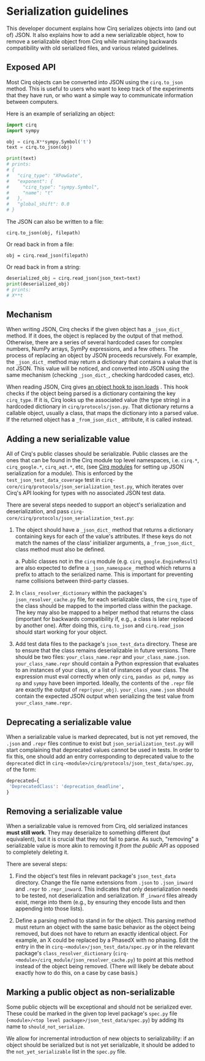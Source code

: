 # Serialization guidelines

This developer document explains how Cirq serializes objects into (and out of)
JSON.
It also explains how to add a new serializable object,
how to remove a serializable object from Cirq while maintaining backwards
compatibility with old serialized files, and various related guidelines.

## Exposed API

Most Cirq objects can be converted into JSON using the `cirq.to_json` method.
This is useful to users who want to keep track of the experiments that they have
run, or who want a simple way to communicate information between computers.

Here is an example of serializing an object:

```python
import cirq
import sympy

obj = cirq.X**sympy.Symbol('t')
text = cirq.to_json(obj)

print(text)
# prints:
# {
#   "cirq_type": "XPowGate",
#   "exponent": {
#     "cirq_type": "sympy.Symbol",
#     "name": "t"
#   },
#   "global_shift": 0.0
# }
```

The JSON can also be written to a file:

```
cirq.to_json(obj, filepath)
```

Or read back in from a file:

```
obj = cirq.read_json(filepath)
```

Or read back in from a string:

```python
deserialized_obj = cirq.read_json(json_text=text)
print(deserialized_obj)
# prints:
# X**t
```

## Mechanism

When writing JSON, Cirq checks if the given object has a `_json_dict_` method.
If it does, the object is replaced by the output of that method.
Otherwise, there are a series of several hardcoded cases for complex numbers,
NumPy arrays, SymPy expressions, and a few others.
The process of replacing an object by JSON proceeds recursively.
For example, the `_json_dict_` method may return a dictionary that contains a
value that is not JSON.
This value will be noticed, and converted into JSON using the same mechanism
(checking `_json_dict_`, checking hardcoded cases, etc).

When reading JSON, Cirq gives
[an object hook to json.loads](https://docs.python.org/3/library/json.html#encoders-and-decoders)
.
This hook checks if the object being parsed is a dictionary containing the key
`cirq_type`.
If it is, Cirq looks up the associated value (the type string) in a hardcoded
dictionary in `cirq/protocols/json.py`.
That dictionary returns a callable object, usually a class, that maps the
dictionary into a parsed value.
If the returned object has a `_from_json_dict_` attribute, it is called instead.

## Adding a new serializable value

All of Cirq's public classes should be serializable. Public classes are the ones that can be found in the Cirq module top level
namespaces, i.e. `cirq.*`, `cirq_google.*`, `cirq_aqt.*`, etc, (see [Cirq modules](./modules.md) for setting up JSON serialization for a module).
This is enforced by the `test_json_test_data_coverage` test in
`cirq-core/cirq/protocols/json_serialization_test.py`, which iterates over Cirq's API
looking for types with no associated JSON test data.

There are several steps needed to support an object's serialization and deserialization,
and pass `cirq-core/cirq/protocols/json_serialization_test.py`:

1. The object should have a `_json_dict_` method that returns a dictionary
containing keys for each of the value's attributes. If these keys do not match the names of
the class' initializer arguments, a `_from_json_dict_` class method must also be defined.

    a. Public classes not in the `cirq` module (e.g. `cirq_google.EngineResult`) are also expected
    to define a `_json_namespace_` method which returns a prefix to attach to the serialized name.
    This is important for preventing name collisions between third-party classes.

2. In `class_resolver_dictionary` within the packages's `json_resolver_cache.py` file,
for each serializable class, the `cirq_type` of the class should be mapped to the imported class
within the package. The key may also be mapped to a helper method that
returns the class (important for backwards compatibility if, e.g., a class is later replaced
by another one). After doing this, `cirq.to_json` and `cirq.read_json` should start
working for your object.

3. Add test data files to the package's `json_test_data` directory.
These are to ensure that the class remains deserializable in future versions.
There should be two files: `your_class_name.repr` and `your_class_name.json`.
`your_class_name.repr` should contain a Python expression that evaluates to an
instances of your class, or a list of instances of your class.
The expression must eval correctly when only `cirq`, `pandas as pd`,
`numpy as np` and `sympy` have been imported.
Ideally, the contents of the `.repr` file are exactly the output of
`repr(your_obj)`.
`your_class_name.json` should contain the expected JSON output when serializing
the test value from `your_class_name.repr`.

## Deprecating a serializable value
When a serializable value is marked deprecated, but is not yet removed, the
`.json` and `.repr` files continue to exist but `json_serialization_test.py`
will start complaining that deprecated values cannot be used in tests.
In order to fix this, one should add an entry corresponding to deprecated value to the `deprecated` dict in
`cirq-<module>/cirq/protocols/json_test_data/spec.py`, of the form:
```python
deprecated={
 'DeprecatedClass': 'deprecation_deadline',
}
```

## Removing a serializable value

When a serializable value is removed from Cirq, old serialized instances
**must still work**.
They may deserialize to something different (but equivalent), but it is crucial
that they not fail to parse.
As such, "removing" a serializable value is more akin to removing it
*from the public API* as opposed to completely deleting it.

There are several steps:

1. Find the object's test files in relevant package's `json_test_data`
directory. Change the file name extensions from `.json` to `.json_inward` and `.repr` to
`.repr_inward`. This indicates that only deserialization needs to be tested, not deserialization
and serialization. If `_inward` files already exist, merge into them (e.g., by
ensuring they encode lists and then appending into those lists).

2. Define a parsing method to stand in for the object.
This parsing method must return an object with the same basic behavior as the
object being removed, but does not have to return an exactly identical object.
For example, an X could be replaced by a PhasedX with no phasing.
Edit the entry in the in `cirq-<module>/json_test_data/spec.py` or in the
 relevant package's `class_resolver_dictionary` (`cirq-<module>/cirq_module/json_resolver_cache.py`) to
 point at this method instead of the object being removed.
(There will likely be debate about exactly how to do this, on a case by case
basis.)


## Marking a public object as non-serializable

Some public objects will be exceptional and should not be serialized ever. These could be marked in the
given top level package's `spec.py` file (`<module>/<top level package>/json_test_data/spec.py`) by adding its
name to `should_not_serialize`.

We allow for incremental introduction of new objects to serializability: if an object should be
serialized but is not yet serializable, it should be added to the `not_yet_serializable` list in the `spec.py` file.
